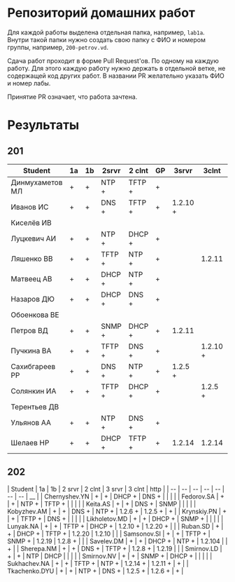 # Репозиторий домашних работ

Для каждой работы выделена отдельная папка, например, `lab1a`.
Внутри такой папки нужно создать свою папку с ФИО и номером группы, например, `200-petrov.vd`.

Сдача работ проходит в форме Pull Request'ов.
По одному на каждую работу.
Для этого каждую работу нужно держать в отдельной ветке, не содержащей код других работ.
В названии PR желательно указать ФИО и номер лабы.

Принятие PR означает, что работа зачтена.

# Результаты

## 201

| Student         | 1a | 1b | 2srvr  | 2 clnt | GP | 3srvr    | 3clnt    | GP |
|-----------------|----|----|--------|--------|----|----------|----------|----|
| Динмухаметов МЛ | +  | +  | NTP +  | TFTP + | +  |          |          |    |
| Иванов ИС       | +  | +  | DNS +  | TFTP + | +  | 1.2.10 + |          | +  |
| Киселёв ИВ      |    |    |        |        |    |          |          |    |
| Луцкевич АИ     | +  | +  | NTP +  | DHCP + | +  |          |          |    |
| Ляшенко ВВ      | +  | +  | TFTP + | NTP +  | +  |          | 1.2.11   |    |
| Матвеец АВ      | +  | +  | DHCP + | NTP +  | +  |          |          |    |
| Назаров ДЮ      | +  | +  | DHCP + | DNS +  | +  |          |          |    |
| Обоенкова ВE    |    |    |        |        |    |          |          |    |
| Петров ВД       | +  | +  | SNMP + | DHCP + | +  | 1.2.11   |          |    |
| Пучкина ВА      | +  | +  | TFTP + | DNS +  | +  |          | 1.2.10 + | +  |
| Сахибгареев РР  | +  | +  | DNS +  | NTP +  | +  | 1.2.5 +  |          | +  |
| Солянкин ИА     | +  | +  | TFTP + | DHCP + | +  |          | 1.2.5 +  | +  |
| Терентьев ДВ    |    |    |        |        |    |          |          |    |
| Ульянов АА      | +  | +  | NTP +  | DNS +  | +  |          |          |    |
| Шелаев НР       | +  | +  | DHCP + | TFTP + | +  | 1.2.14   | 1.2.14   |    |

## 202

| Student       | 1a | 1b | 2 srvr | 2 clnt | 3 srvr   | 3 clnt   | http |
| --            | -- | -- | --     | --     | --       | --       | __   |
| Chernyshev.YN | +  | +  | DHCP + | DNS +  |          |          |      |
| Fedorov.SA    | +  | +  | NTP +  | TFTP + |          |          |      |
| Keita.AS      | +  | +  | DNS +  | SNMP   |          |          |      |
| Kobyzhev.AM   | +  | +  | DNS +  | NTP +  | 1.2.6 +  | 1.2.5 +  | +    |
| Krynskiy.PN   | +  | +  | TFTP + | DNS +  |          |          |      |
| Likholetov.MD | +  | +  | DHCP + | SNMP + |          |          |      |
| Lunyak.NA     | +  | +  | TFTP + | DHCP + | 1.2.10 + | 1.2.20 + |      |
| Ruban.SD      | +  | +  | DHCP + | TFTP + | 1.2.20   | 1.2.10   |      |
| Samsonov.SI   | +  | +  | TFTP + | SNMP + | 1.2.19   | 1.2.8 +  |      |
| Savelev.DM    | +  | +  | DHCP + | NTP +  | 1.2.104  |          | +    |
| Sherepa.NM    | +  | +  | DNS +  | TFTP + | 1.2.8 +  | 1.2.19   |      |
| Smirnov.LD    | +  | +  | NTP    | DHCP   |          |          |      |
| Smirnov.NV    | +  | +  | SNMP + | DHCP + |          |          |      |
| Sukhachev.NA  | +  | +  | TFTP + | NTP +  | 1.2.14 + | 1.2.11 + | +    |
| Tkachenko.DYU | +  | +  | NTP +  | DNS +  | 1.2.5 +  | 1.2.6 +  | +    |

